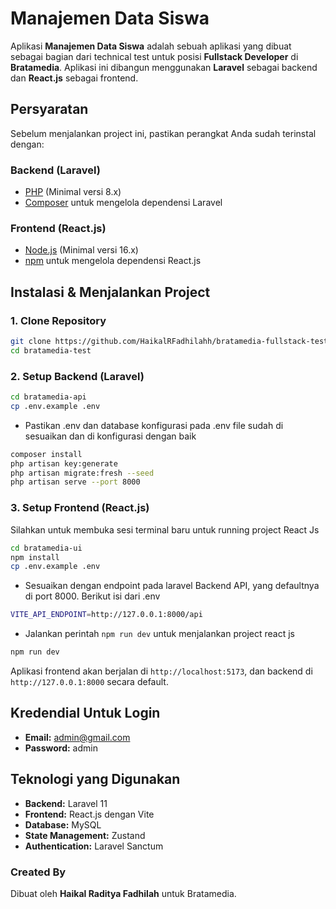 # Manajemen Data Siswa

Aplikasi **Manajemen Data Siswa** adalah sebuah aplikasi yang dibuat sebagai bagian dari technical test untuk posisi **Fullstack Developer** di **Bratamedia**. Aplikasi ini dibangun menggunakan **Laravel** sebagai backend dan **React.js** sebagai frontend.

## Persyaratan

Sebelum menjalankan project ini, pastikan perangkat Anda sudah terinstal dengan:

### Backend (Laravel)

- [PHP](https://www.php.net/) (Minimal versi 8.x)
- [Composer](https://getcomposer.org/) untuk mengelola dependensi Laravel

### Frontend (React.js)

- [Node.js](https://nodejs.org/) (Minimal versi 16.x)
- [npm](https://www.npmjs.com/) untuk mengelola dependensi React.js

## Instalasi & Menjalankan Project

### 1. Clone Repository

```sh
git clone https://github.com/HaikalRFadhilahh/bratamedia-fullstack-test.git bratamedia-test
cd bratamedia-test
```

### 2. Setup Backend (Laravel)

```sh
cd bratamedia-api
cp .env.example .env
```

- Pastikan .env dan database konfigurasi pada .env file sudah di sesuaikan dan di konfigurasi dengan baik

```sh
composer install
php artisan key:generate
php artisan migrate:fresh --seed
php artisan serve --port 8000
```

### 3. Setup Frontend (React.js)

Silahkan untuk membuka sesi terminal baru untuk running project React Js

```sh
cd bratamedia-ui
npm install
cp .env.example .env
```

- Sesuaikan dengan endpoint pada laravel Backend API, yang defaultnya di port 8000. Berikut isi dari .env

```sh
VITE_API_ENDPOINT=http://127.0.0.1:8000/api
```

- Jalankan perintah `npm run dev` untuk menjalankan project react js

```sh
npm run dev
```

Aplikasi frontend akan berjalan di `http://localhost:5173`, dan backend di `http://127.0.0.1:8000` secara default.

## Kredendial Untuk Login

- **Email:** admin@gmail.com
- **Password:** admin

## Teknologi yang Digunakan

- **Backend:** Laravel 11
- **Frontend:** React.js dengan Vite
- **Database:** MySQL
- **State Management:** Zustand
- **Authentication:** Laravel Sanctum

### Created By

Dibuat oleh **Haikal Raditya Fadhilah** untuk Bratamedia.
